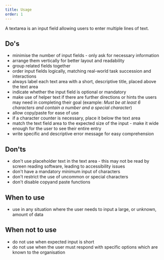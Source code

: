 ```yaml
---
title: Usage
order: 1
---
```

A textarea is an input field allowing users to enter multiple lines of text.

## Do's

- minimise the number of input fields - only ask for necessary information
- arrange them vertically for better layout and readability
- group related fields together
- order input fields logically, matching real-world task succession and interactions
- always label each text area with a short, descriptive title, placed above the text area
- indicate whether the input field is optional or mandatory
- make use of helper text if there are further directions or hints the users may need in completing their goal (example: _Must be at least 6 characters and contain a number and a special character_)
- allow copy/paste for ease of use
- if a character counter is necessary, place it below the text area
- match the text field area to the expected size of the input - make it wide enough for the user to see their entire entry
- write specific and descriptive error message for easy comprehension

## Don'ts

- don't use placeholder text in the text area - this may not be read by screen reading software, leading to accessibility issues
- don't have a mandatory minimum input of characters
- don't restrict the use of uncommon or special characters
- don't disable copyand paste functions

## When to use

- use in any situation where the user needs to input a large, or unknown, amount of data

## When not to use

- do not use when expected input is short
- do not use when the user must respond with specific options which are known to the organisation
